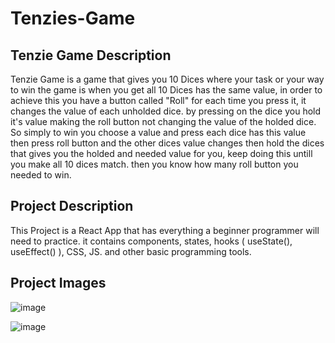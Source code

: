 # Tenzies-Game
## Tenzie Game Description
Tenzie Game is a game that gives you 10 Dices where your task or your way to win the game is when you get all 10 Dices has the same value, in order to achieve this you have a button called "Roll" for each time you press it, it changes the value of each unholded dice. by pressing on the dice you hold it's value making the roll button not changing the value of the holded dice.
So simply to win you choose a value and press each dice has this value then press roll button and the other dices value changes then hold the dices that gives you the holded and needed value for you, keep doing this untill you make all 10 dices match. then you know how many roll button you needed to win.
## Project Description
This Project is a React App that has everything a beginner programmer will need to practice. it contains components, states, hooks ( useState(), useEffect() ), CSS, JS. and other basic programming tools.
## Project Images
![image](https://github.com/mustafaaosamaa/Tenzies-Game/assets/106090931/d9a2e6a5-6c5a-4c53-b8d3-cc176a9aa7d4)

![image](https://github.com/mustafaaosamaa/Tenzies-Game/assets/106090931/c28c3e23-98aa-4bb9-927b-618a791bad41)
